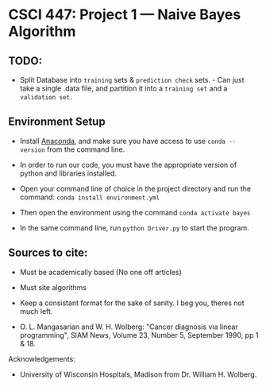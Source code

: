 # CSCI 447: Project 1 — Naive Bayes Algorithm

## TODO:

- Split Database into `training` sets & `prediction check` sets.
      - Can just take a single .data file, and partition it into a `training set` and a `validation set`.

## Environment Setup

- Install [Anaconda](https://www.anaconda.com/distribution/#download-section), and make sure you have access to use `conda --version` from the command line.

- In order to run our code, you must have the appropriate version of python and libraries installed.

- Open your command line of choice in the project directory and run the command: `conda install environment.yml`

- Then open the environment using the command `conda activate bayes`

- In the same command line, run `python Driver.py` to start the program.

## Sources to cite:
- Must be academically based (No one off articles)
- Must site algorithms
- Keep a consistant format for the sake of sanity. I beg you, theres not much left.

- O. L. Mangasarian and W. H. Wolberg: "Cancer diagnosis via linear 
      programming", SIAM News, Volume 23, Number 5, September 1990, pp 1 & 18.

Acknowledgements:
- University of Wisconsin Hospitals, Madison from Dr. William H. Wolberg.
